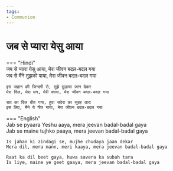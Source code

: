 ```yaml
---
tags:
- Communion
---
```


# जब से प्यारा येसु आया  
  
=== "Hindi"  
    जब से प्यारा येसु आया, मेरा जीवन बदल-बदल गया  
    जब से मैंने तुझको पाया, मेरा जीवन बदल-बदल गया  
  
    इस जहान की जिन्दगी से, मुझे छुड़ाया जान देकर  
    मेरा दिल, मेरा मन, मेरी काया, मेरा जीवन बदल-बदल गया  
  
    रात का दिल बीत गया, हुवा सवेरा का सुबह तारा  
    इस लिए, मैंने ये गीत गाया, मेरा जीवन बदल-बदल गया  
  
=== "English"  
    Jab se pyaara Yeshu aaya, mera jeevan badal-badal gaya  
    Jab se maine tujhko paaya, mera jeevan badal-badal gaya  
  
    Is jahan ki zindagi se, mujhe chudaya jaan dekar  
    Mera dil, mera mann, meri kaaya, mera jeevan badal-badal gaya  
  
    Raat ka dil beet gaya, huwa savera ka subah tara  
    Is liye, maine ye geet gaaya, mera jeevan badal-badal gaya